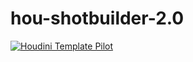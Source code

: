 # hou-shotbuilder-2.0

[![Houdini Template Pilot](https://i.ibb.co/CBy3vhT/sb.jpg)](https://vimeo.com/925333647) 
